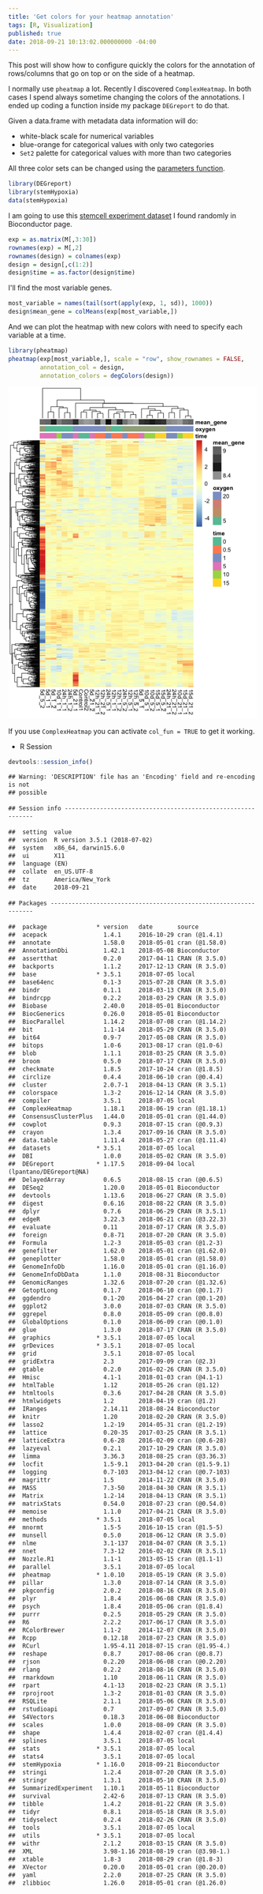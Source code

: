 ```yaml
---
title: 'Get colors for your heatmap annotation'
tags: [R, Visualization]
published: true
date: 2018-09-21 10:13:02.000000000 -04:00
---
```


This post will show how to configure quickly the colors for the annotation of rows/columns that go on top or on the side of a heatmap.

I normally use `pheatmap` a lot. Recently I discovered `ComplexHeatmap`. In both cases I spend always sometime changing the colors of the annotations. I ended up coding a function inside my package `DEGreport` to do that.

Given a data.frame with metadata data information will do:

-   white-black scale for numerical variables
-   blue-orange for categorical values with only two categories
-   `Set2` palette for categorical values with more than two categories

All three color sets can be changed using the [parameters function](http://lpantano.github.io/DEGreport/reference/degColors.html).

``` r
library(DEGreport)
library(stemHypoxia)
data(stemHypoxia)
```

I am going to use this [stemcell experiment dataset](https://bioconductor.org/packages/release/data/experiment/html/stemHypoxia.html) I found randomly in Bioconductor page.

``` r
exp = as.matrix(M[,3:30])
rownames(exp) = M[,2]
rownames(design) = colnames(exp)
design = design[,c(1:2)]
design$time = as.factor(design$time)
```

I'll find the most variable genes.

``` r
most_variable = names(tail(sort(apply(exp, 1, sd)), 1000))
design$mean_gene = colMeans(exp[most_variable,])
```

And we can plot the heatmap with new colors with need to specify each variable at a time.

``` r
library(pheatmap)
pheatmap(exp[most_variable,], scale = "row", show_rownames = FALSE,
         annotation_col = design,
         annotation_colors = degColors(design))
```

![](https://github.com/lpantano/mypubs/raw/master/code-blog/degcolor/degcolors_files/figure-markdown_github/unnamed-chunk-4-1.png)

If you use `ComplexHeatmap` you can activate `col_fun = TRUE` to get it working.

-   R Session

``` r
devtools::session_info()
```

    ## Warning: 'DESCRIPTION' file has an 'Encoding' field and re-encoding is not
    ## possible

    ## Session info -------------------------------------------------------------

    ##  setting  value
    ##  version  R version 3.5.1 (2018-07-02)
    ##  system   x86_64, darwin15.6.0
    ##  ui       X11
    ##  language (EN)
    ##  collate  en_US.UTF-8
    ##  tz       America/New_York
    ##  date     2018-09-21

    ## Packages -----------------------------------------------------------------

    ##  package              * version   date       source
    ##  acepack                1.4.1     2016-10-29 cran (@1.4.1)
    ##  annotate               1.58.0    2018-05-01 cran (@1.58.0)
    ##  AnnotationDbi          1.42.1    2018-05-08 Bioconductor
    ##  assertthat             0.2.0     2017-04-11 CRAN (R 3.5.0)
    ##  backports              1.1.2     2017-12-13 CRAN (R 3.5.0)
    ##  base                 * 3.5.1     2018-07-05 local
    ##  base64enc              0.1-3     2015-07-28 CRAN (R 3.5.0)
    ##  bindr                  0.1.1     2018-03-13 CRAN (R 3.5.0)
    ##  bindrcpp               0.2.2     2018-03-29 CRAN (R 3.5.0)
    ##  Biobase                2.40.0    2018-05-01 Bioconductor
    ##  BiocGenerics           0.26.0    2018-05-01 Bioconductor
    ##  BiocParallel           1.14.2    2018-07-08 cran (@1.14.2)
    ##  bit                    1.1-14    2018-05-29 CRAN (R 3.5.0)
    ##  bit64                  0.9-7     2017-05-08 CRAN (R 3.5.0)
    ##  bitops                 1.0-6     2013-08-17 cran (@1.0-6)
    ##  blob                   1.1.1     2018-03-25 CRAN (R 3.5.0)
    ##  broom                  0.5.0     2018-07-17 CRAN (R 3.5.0)
    ##  checkmate              1.8.5     2017-10-24 cran (@1.8.5)
    ##  circlize               0.4.4     2018-06-10 cran (@0.4.4)
    ##  cluster                2.0.7-1   2018-04-13 CRAN (R 3.5.1)
    ##  colorspace             1.3-2     2016-12-14 CRAN (R 3.5.0)
    ##  compiler               3.5.1     2018-07-05 local
    ##  ComplexHeatmap         1.18.1    2018-06-19 cran (@1.18.1)
    ##  ConsensusClusterPlus   1.44.0    2018-05-01 cran (@1.44.0)
    ##  cowplot                0.9.3     2018-07-15 cran (@0.9.3)
    ##  crayon                 1.3.4     2017-09-16 CRAN (R 3.5.0)
    ##  data.table             1.11.4    2018-05-27 cran (@1.11.4)
    ##  datasets             * 3.5.1     2018-07-05 local
    ##  DBI                    1.0.0     2018-05-02 CRAN (R 3.5.0)
    ##  DEGreport            * 1.17.5    2018-09-04 local (lpantano/DEGreport@NA)
    ##  DelayedArray           0.6.5     2018-08-15 cran (@0.6.5)
    ##  DESeq2                 1.20.0    2018-05-01 Bioconductor
    ##  devtools               1.13.6    2018-06-27 CRAN (R 3.5.0)
    ##  digest                 0.6.16    2018-08-22 CRAN (R 3.5.0)
    ##  dplyr                  0.7.6     2018-06-29 CRAN (R 3.5.1)
    ##  edgeR                  3.22.3    2018-06-21 cran (@3.22.3)
    ##  evaluate               0.11      2018-07-17 CRAN (R 3.5.0)
    ##  foreign                0.8-71    2018-07-20 CRAN (R 3.5.0)
    ##  Formula                1.2-3     2018-05-03 cran (@1.2-3)
    ##  genefilter             1.62.0    2018-05-01 cran (@1.62.0)
    ##  geneplotter            1.58.0    2018-05-01 cran (@1.58.0)
    ##  GenomeInfoDb           1.16.0    2018-05-01 cran (@1.16.0)
    ##  GenomeInfoDbData       1.1.0     2018-08-31 Bioconductor
    ##  GenomicRanges          1.32.6    2018-07-20 cran (@1.32.6)
    ##  GetoptLong             0.1.7     2018-06-10 cran (@0.1.7)
    ##  ggdendro               0.1-20    2016-04-27 cran (@0.1-20)
    ##  ggplot2                3.0.0     2018-07-03 CRAN (R 3.5.0)
    ##  ggrepel                0.8.0     2018-05-09 cran (@0.8.0)
    ##  GlobalOptions          0.1.0     2018-06-09 cran (@0.1.0)
    ##  glue                   1.3.0     2018-07-17 CRAN (R 3.5.0)
    ##  graphics             * 3.5.1     2018-07-05 local
    ##  grDevices            * 3.5.1     2018-07-05 local
    ##  grid                   3.5.1     2018-07-05 local
    ##  gridExtra              2.3       2017-09-09 cran (@2.3)
    ##  gtable                 0.2.0     2016-02-26 CRAN (R 3.5.0)
    ##  Hmisc                  4.1-1     2018-01-03 cran (@4.1-1)
    ##  htmlTable              1.12      2018-05-26 cran (@1.12)
    ##  htmltools              0.3.6     2017-04-28 CRAN (R 3.5.0)
    ##  htmlwidgets            1.2       2018-04-19 cran (@1.2)
    ##  IRanges                2.14.11   2018-08-24 Bioconductor
    ##  knitr                  1.20      2018-02-20 CRAN (R 3.5.0)
    ##  lasso2                 1.2-19    2014-05-31 cran (@1.2-19)
    ##  lattice                0.20-35   2017-03-25 CRAN (R 3.5.1)
    ##  latticeExtra           0.6-28    2016-02-09 cran (@0.6-28)
    ##  lazyeval               0.2.1     2017-10-29 CRAN (R 3.5.0)
    ##  limma                  3.36.3    2018-08-25 cran (@3.36.3)
    ##  locfit                 1.5-9.1   2013-04-20 cran (@1.5-9.1)
    ##  logging                0.7-103   2013-04-12 cran (@0.7-103)
    ##  magrittr               1.5       2014-11-22 CRAN (R 3.5.0)
    ##  MASS                   7.3-50    2018-04-30 CRAN (R 3.5.1)
    ##  Matrix                 1.2-14    2018-04-13 CRAN (R 3.5.1)
    ##  matrixStats            0.54.0    2018-07-23 cran (@0.54.0)
    ##  memoise                1.1.0     2017-04-21 CRAN (R 3.5.0)
    ##  methods              * 3.5.1     2018-07-05 local
    ##  mnormt                 1.5-5     2016-10-15 cran (@1.5-5)
    ##  munsell                0.5.0     2018-06-12 CRAN (R 3.5.0)
    ##  nlme                   3.1-137   2018-04-07 CRAN (R 3.5.1)
    ##  nnet                   7.3-12    2016-02-02 CRAN (R 3.5.1)
    ##  Nozzle.R1              1.1-1     2013-05-15 cran (@1.1-1)
    ##  parallel               3.5.1     2018-07-05 local
    ##  pheatmap             * 1.0.10    2018-05-19 CRAN (R 3.5.0)
    ##  pillar                 1.3.0     2018-07-14 CRAN (R 3.5.0)
    ##  pkgconfig              2.0.2     2018-08-16 CRAN (R 3.5.0)
    ##  plyr                   1.8.4     2016-06-08 CRAN (R 3.5.0)
    ##  psych                  1.8.4     2018-05-06 cran (@1.8.4)
    ##  purrr                  0.2.5     2018-05-29 CRAN (R 3.5.0)
    ##  R6                     2.2.2     2017-06-17 CRAN (R 3.5.0)
    ##  RColorBrewer           1.1-2     2014-12-07 CRAN (R 3.5.0)
    ##  Rcpp                   0.12.18   2018-07-23 CRAN (R 3.5.0)
    ##  RCurl                  1.95-4.11 2018-07-15 cran (@1.95-4.)
    ##  reshape                0.8.7     2017-08-06 cran (@0.8.7)
    ##  rjson                  0.2.20    2018-06-08 cran (@0.2.20)
    ##  rlang                  0.2.2     2018-08-16 CRAN (R 3.5.0)
    ##  rmarkdown              1.10      2018-06-11 CRAN (R 3.5.0)
    ##  rpart                  4.1-13    2018-02-23 CRAN (R 3.5.1)
    ##  rprojroot              1.3-2     2018-01-03 CRAN (R 3.5.0)
    ##  RSQLite                2.1.1     2018-05-06 CRAN (R 3.5.0)
    ##  rstudioapi             0.7       2017-09-07 CRAN (R 3.5.0)
    ##  S4Vectors              0.18.3    2018-06-08 Bioconductor
    ##  scales                 1.0.0     2018-08-09 CRAN (R 3.5.0)
    ##  shape                  1.4.4     2018-02-07 cran (@1.4.4)
    ##  splines                3.5.1     2018-07-05 local
    ##  stats                * 3.5.1     2018-07-05 local
    ##  stats4                 3.5.1     2018-07-05 local
    ##  stemHypoxia          * 1.16.0    2018-09-21 Bioconductor
    ##  stringi                1.2.4     2018-07-20 CRAN (R 3.5.0)
    ##  stringr                1.3.1     2018-05-10 CRAN (R 3.5.0)
    ##  SummarizedExperiment   1.10.1    2018-05-11 Bioconductor
    ##  survival               2.42-6    2018-07-13 CRAN (R 3.5.0)
    ##  tibble                 1.4.2     2018-01-22 CRAN (R 3.5.0)
    ##  tidyr                  0.8.1     2018-05-18 CRAN (R 3.5.0)
    ##  tidyselect             0.2.4     2018-02-26 CRAN (R 3.5.0)
    ##  tools                  3.5.1     2018-07-05 local
    ##  utils                * 3.5.1     2018-07-05 local
    ##  withr                  2.1.2     2018-03-15 CRAN (R 3.5.0)
    ##  XML                    3.98-1.16 2018-08-19 cran (@3.98-1.)
    ##  xtable                 1.8-3     2018-08-29 cran (@1.8-3)
    ##  XVector                0.20.0    2018-05-01 cran (@0.20.0)
    ##  yaml                   2.2.0     2018-07-25 CRAN (R 3.5.0)
    ##  zlibbioc               1.26.0    2018-05-01 cran (@1.26.0)
